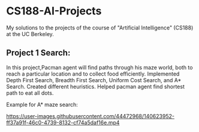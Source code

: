 # CS188-AI-Projects
My solutions to the projects of the course of "Artificial Intelligence" (CS188) at the UC Berkeley.

## Project 1 Search:
In this project,Pacman agent will find paths through his maze world, both to reach a particular location and to collect food efficiently.
Implemented Depth First Search, Breadth First Search, Uniform Cost Search, and A* Search. Created different heuristics. Helped pacman agent find shortest path to eat all dots.

Example for A* maze search:

https://user-images.githubusercontent.com/44472968/140623952-ff37a91f-46c0-4739-8132-cf74a5daf16e.mp4


